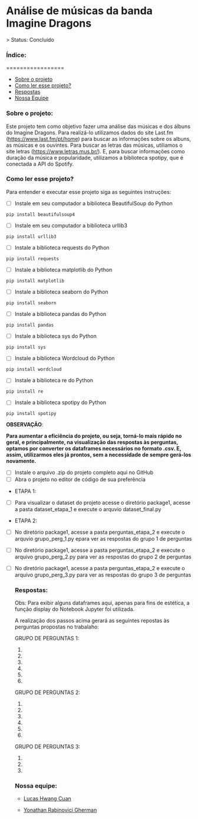 <h1>Análise de músicas da banda Imagine Dragons</h1>
> Status: Concluído

<h3>Índice:</h3>
=================

   * [Sobre o projeto](#sobre)
   * [Como ler esse projeto?](#como-ler)
   * [Respostas](#respostas)
   * [Nossa Equipe](#equipe)



<h3 id=sobre>Sobre o projeto:</h3>

Este projeto tem como objetivo fazer uma análise das músicas e dos álbuns do Imagine Dragons.
Para realizá-lo utilizamos dados do site Last.fm (https://www.last.fm/pt/home) para buscar as informações sobre os albuns, as músicas e os ouvintes.
Para buscar as letras das músicas, utiliamos o site letras (https://www.letras.mus.br/).
E, para buscar informações como duração da música e popularidade, utilizamos a biblioteca spotipy, que é conectada a API do Spotify.


<h3 id=como-ler>Como ler esse projeto?</h3>
Para entender e executar esse projeto siga as seguintes instruções:
  
- [ ] Instale em seu computador a biblioteca BeautifulSoup do Python
  
```
pip install beautifulsoup4
```

- [ ] Instale em seu computador a biblioteca urllib3
  
```
pip install urllib3
``` 
- [ ] Instale a biblioteca requests do Python
  
```
pip install requests
```
  
- [ ] Instale a biblioteca matplotlib do Python
  
```
pip install matplotlib
```
  
- [ ] Instale a biblioteca seaborn do Python
  
```
pip install seaborn
```

- [ ] Instale a biblioteca pandas do Python
  
```
pip install pandas
```

- [ ] Instale a biblioteca sys do Python
  
```
pip install sys
```


- [ ] Instale a biblioteca Wordcloud do Python
  
```
pip install wordcloud
```

- [ ] Instale a biblioteca re do Python
  
```
pip install re
```

- [ ] Instale a biblioteca spotipy do Python
  
```
pip install spotipy
```

<strong>OBSERVAÇÃO</strong>:

<strong>Para aumentar a eficiência do projeto, ou seja, torná-lo mais rápido no geral, e principalmente, na visualização das respostas às perguntas, optamos por
converter os dataframes necessários no formato .csv. E, assim, utilizarmos eles já prontos, sem a necessidade de sempre gerá-los novamente.</strong>


- [ ] Instale o arquivo .zip do projeto completo aqui no GitHub
- [ ] Abra o projeto no editor de código de sua preferência
- ETAPA 1:
- [ ] Para visualizar o dataset do projeto acesse o diretório package1, acesse a pasta dataset_etapa_1 e execute o arquvio dataset_final.py 
- ETAPA 2:
- [ ] No diretório package1, acesse a pasta perguntas_etapa_2 e execute o arquvio grupo_perg_1.py epara ver as respostas do grupo 1 de perguntas
- [ ] No diretório package1, acesse a pasta perguntas_etapa_2 e execute o arquivo grupo_perg_2.py para ver as respostas do grupo 2 de perguntas
- [ ] No diretório package1, acesse a pasta perguntas_etapa_2 e execute o arquivo grupo_perg_3.py para ver as respostas do grupo 3 de perguntas




  <h3 id=respostas>Respostas:</h3>
  Obs: Para exibir alguns dataframes aqui, apenas para fins de estética, a função display do Notebook Jupyter foi utilizada.

  A realização dos passos acima gerará as seguintes repostas às perguntas propostas no trabalaho:
  
  GRUPO DE PERGUNTAS 1:
  
  1)
  
  
  2)
  
  
  3)
  
  
  4)
  
  
  5)
  
  
  6)
  
  GRUPO DE PERGUNTAS 2:
  
  1)
  
  
  2)
  
  
  3)
  
  
  4)
  
  
  5)
  
  
  6)
  
  
  GRUPO DE PERGUNTAS 3:
  
  1)
  
  
  2)
  
  
  3)
  
  
  <h3 id=equipe>Nossa equipe:</h3>
  
  
  * [Lucas Hwang Cuan](https://github.com/Lhc128)

  * [Yonathan Rabinovici Gherman](https://github.com/yonirg)
   
